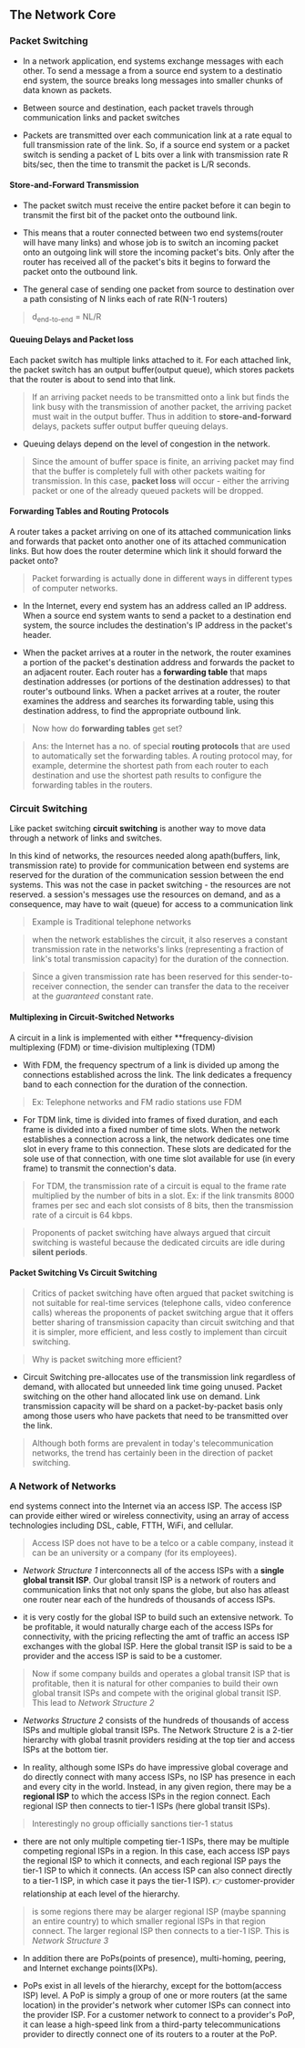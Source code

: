 ## The Network Core

### Packet Switching

- In a network application, end systems exchange messages with each other. To send a message a from a source end system to a destinatio end system, the source breaks long messages into smaller chunks of data known as packets.

- Between source and destination, each packet travels through communication links and packet switches

- Packets are transmitted over each communication link at a rate equal to full transmission rate of the link. So, if a source end system or a packet switch is sending a packet of L bits over a link with transmission rate R bits/sec, then the time to transmit the packet is L/R seconds.

#### Store-and-Forward Transmission

- The packet switch must receive the entire packet before it can begin to transmit the first bit of the packet onto the outbound link. 

- This means that a router connected between two end systems(router will have many links) and whose job is to switch an incoming packet onto an outgoing link will store the incoming packet's bits. Only after the router has received all of the packet's bits it begins to forward the packet onto the outbound link.

- The general case of sending one packet from source to destination over a path consisting of N links each of rate R(N-1 routers) 
>	d<sub>end-to-end</sub> = NL/R

#### Queuing Delays and Packet loss

Each packet switch has multiple links attached to it. For each attached link, the packet switch has an output buffer(output queue), which stores packets that the router is about to send into that link. 

> If an arriving packet needs to be transmitted onto a link but finds the link busy with the transmission of another packet, the arriving packet must wait in the output buffer. Thus in addition to **store-and-forward** delays, packets suffer output buffer queuing delays. 

- Queuing delays depend on the level of congestion in the network. 

> Since the amount of buffer space is finite, an arriving packet may find that the buffer is completely full with other packets waiting for transmission. In this case, **packet loss** will occur - either the arriving packet or one of the already queued packets will be dropped.

#### Forwarding Tables and Routing Protocols

A router takes a packet arriving on one of its attached communication links and forwards that packet onto another one of its attached communication links. But how does the router determine which link it should forward the packet onto? 

> Packet forwarding is actually done in different ways in different types of computer networks.

- In the Internet, every end system has an address called an IP address. When a source end system wants to send a packet to a destination end system, the source includes the destination's IP address in the packet's header. 

- When the packet arrives at a router in the network, the router examines a portion of the packet's destination address and forwards the packet to an adjacent router. Each router has a **forwarding table** that maps destination addresses (or portions of the destination addresses) to that router's outbound links. When a packet arrives at a router, the router examines the address and searches its forwarding table, using this destination address, to find the appropriate outbound link.

> Now how do **forwarding tables** get set?

>Ans: the Internet has a no. of special **routing protocols** that are used to automatically set the forwarding tables. A routing protocol may, for example, determine the shortest path from each router to each destination and use the shortest path results to configure the forwarding tables in the routers.

### Circuit Switching 

Like packet switching **circuit switching** is another way to move data through a network of links and switches.

In this kind of networks, the resources needed along apath(buffers, link, transmission rate) to provide for communication between end systems are reserved for the duration of the communication session between the end systems. This was not the case in packet switching - the resources are not reserved. a session's messages use the resources on demand, and as a consequence, may have to wait (queue) for access to a communication link

> Example is Traditional telephone networks

> when the network establishes the circuit, it also reserves a constant transmission rate in the networks's links (representing a fraction of link's total transmission capacity) for the duration of the connection.  

> Since a given transmission rate has been reserved for this sender-to-receiver connection, the sender can transfer the data to the receiver at the *guaranteed* constant rate. 

#### Multiplexing in Circuit-Switched Networks

A circuit in a link is implemented with either **frequency-division multiplexing (FDM) or time-division multiplexing (TDM)

- With FDM, the frequency spectrum of a link is divided up among the connections established across the link. The link dedicates a frequency band to each connection for the duration of the connection. 
> Ex: Telephone networks and FM radio stations use FDM

- For TDM link, time is divided into frames of fixed duration, and each frame is divided into a fixed number of time slots. When the network establishes a connection across a link, the network dedicates one time slot in every frame to this connection. These slots are dedicated for the sole use of that connection, with one time slot available for use (in every frame) to transmit the connection's data. 

> For TDM, the transmission rate of a circuit is equal to the frame rate multiplied by the number of bits in a slot. Ex: if the link transmits 8000 frames per sec and each slot consists of 8 bits, then the transmission rate of a circuit is 64 kbps.

> Proponents of packet switching have always argued that circuit switching is wasteful because the dedicated circuits are idle during **silent periods**.

#### Packet Switching Vs Circuit Switching

> Critics of packet switching have often argued that packet switching is not suitable for real-time services (telephone calls, video conference calls) whereas the proponents of packet switching argue that it offers better sharing of transmission capacity than circuit switching and that it is simpler, more efficient, and less costly to implement than circuit switching.

>Why is packet switching more efficient?

- Circuit Switching pre-allocates use of the transmission link regardless of demand, with allocated but unneeded link time going unused. Packet switching on the other hand allocated link use on demand. Link transmission capacity will be shard on a packet-by-packet basis only among those users who have packets that need to be transmitted over the link. 

> Although both forms are prevalent in today's telecommunication networks, the trend has certainly been in the direction of packet switching.  

### A Network of Networks

end systems connect into the Internet via an access ISP. The access ISP can provide either wired or wireless connectivity, using an array of access technologies including DSL, cable, FTTH, WiFi, and cellular.

> Access ISP does not have to be a telco or a cable company, instead it can be an university or a company (for its employees).

- *Network Structure 1* interconnects all of the access ISPs with a **single global transit ISP**. Our global transit ISP is a network of routers and communication links that not only spans the globe, but also has atleast one router near each of the hundreds of thousands of access ISPs. 

- it is very costly for the global ISP to build such an extensive network. To be profitable, it would naturally charge each of the access ISPs for connectivity, with the pricing reflecting the amt of traffic an access ISP exchanges with the global ISP. Here the global transit ISP is said to be a provider and the access ISP is said to be a customer. 

> Now if some company builds and operates a global transit ISP that is profitable, then it is natural for other companies to build their own global transit ISPs and compete with the original global transit ISP. This lead to *Network Structure 2*

- *Networks Structure 2* consists of the hundreds of thousands of access ISPs and multiple global transit ISPs. The Network Structure 2 is a 2-tier hierarchy with global trasnit providers residing at the top tier and access ISPs at the bottom tier. 

- In reality, although some ISPs do have impressive global coverage and do directly connect with many access ISPs, no ISP has presence in each and every city  in the world. Instead, in any given region, there may be a **regional ISP** to which the access ISPs in the region connect. Each regional ISP then connects to tier-1 ISPs (here global transit ISPs). 

> Interestingly no group officially sanctions tier-1 status

- there are not only multiple competing tier-1 ISPs, there may be multiple competing regional ISPs in a region. In this case, each access ISP pays the regional ISP to which it connects, and each regional ISP pays the tier-1 ISP to which it connects. (An access ISP can also connect directly to a tier-1 ISP, in which case it pays the tier-1 ISP). :point_right: customer-provider relationship at each level of the hierarchy. 

> is some regions there may be alarger regional ISP (maybe spanning an entire country) to which smaller regional ISPs in that region connect. The larger regional ISP then connects to a tier-1 ISP. This is *Network Structure 3*

- In addition there are PoPs(points of presence), multi-homing, peering, and Internet exchange points(IXPs). 

- PoPs exist in all levels of the hierarchy, except for the bottom(access ISP) level. A PoP is simply a group of one or more routers (at the same location) in the provider's network wher cutomer ISPs can connect into the provider ISP. For a customer network to connect to a provider's PoP, it can lease a high-speed link from a third-party telecommunications provider to directly connect one of its routers to a router at the PoP. 
